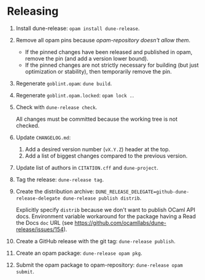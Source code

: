 # Releasing

1. Install dune-release: `opam install dune-release`.
2. Remove all opam pins because _opam-repository doesn't allow them_.

    * If the pinned changes have been released and published in opam, remove the pin (and add a version lower bound).
    * If the pinned changes are not strictly necessary for building (but just optimization or stability), then temporarily remove the pin.

3. Regenerate `goblint.opam`: `dune build`.
4. Regenerate `goblint.opam.locked`: `opam lock .`.
5. Check with `dune-release check`.

    All changes must be committed because the working tree is not checked.

6. Update `CHANGELOG.md`:

    1. Add a desired version number (`vX.Y.Z`) header at the top.
    2. Add a list of biggest changes compared to the previous version.

7. Update list of authors in `CITATION.cff` and `dune-project`.
8. Tag the release: `dune-release tag`.
9. Create the distribution archive: `DUNE_RELEASE_DELEGATE=github-dune-release-delegate dune-release publish distrib`.

    Explicitly specify `distrib` because we don't want to publish OCaml API docs.
    Environment variable workaround for the package having a Read the Docs `doc` URL (see <https://github.com/ocamllabs/dune-release/issues/154>).

10. Create a GitHub release with the git tag: `dune-release publish`.
11. Create an opam package: `dune-release opam pkg`.
12. Submit the opam package to opam-repository: `dune-release opam submit`.
